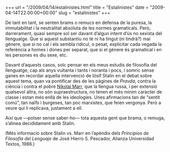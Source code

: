 +++
url = "/2009/04/14/estalinistes.html"
title = "Estalinistes"
date = "2009-04-14T22:00:00+00:00"
slug = "estalinistes"
+++

De tant en tant, se senten brams o remucs en defensa de la puresa, la immutabilitat i la neutralitat absoluta de les normes gramaticals. Però, darrerament, quasi sempre sol ser davant d’algun intent d’ús no sexista del llenguatge. Que si aquest substantiu no té ni ha tingut (ni tindrà?) mai gènere, que si no cal i els sembla ridícul, o pesat, explicitar cada vegada la referència a homes i dones per separat, que si el gènere és gramatical i en les persones es diu sexe, etc.

Davant d’aquests casos, solc pensar en els meus estudis de filosofia del llenguatge, cap als anys vuitanta i tants i noranta i pocs, i somric sense ganes en recordar aquella intervenció de Iósif Stalin en el debat sobre aquest tema, quan va pontificar des de les pàgines de *Pravda*, contra la ciència i contra el pobre [Nikolai Marr](http://en.wikipedia.org/wiki/Nikolay_Yakovlevich_Marr), que la llengua russa, i per extensió qualsevol altra, no són supraestructura, no tenen el més mínim caràcter de classe i estan més enllà de les ideologies. Unes afirmacions tan de “sentit comú”, tan naïfs i burgeses, tan poc marxistes, que feien vergonya. Però a veure qui li replicava, justament a ell.

Així que —potser sense saber-ho— tota aquesta gent que brama, o remuga, s’alinea decididament amb Stalin.

(Més informació sobre Stalin vs. Marr en l’apèndix dels *Principios de Filosofía del Lenguaje* de José Hierro S. Pescador, Alianza Universidad Textos, 1986.)
